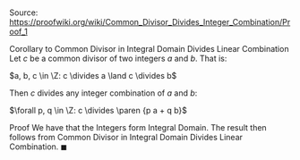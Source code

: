# 

Source: https://proofwiki.org/wiki/Common_Divisor_Divides_Integer_Combination/Proof_1

Corollary to Common Divisor in Integral Domain Divides Linear Combination
Let $c$ be a common divisor of two integers $a$ and $b$.
That is:

$a, b, c \in \Z: c \divides a \land c \divides b$

Then $c$ divides any integer combination of $a$ and $b$:

$\forall p, q \in \Z: c \divides \paren {p a + q b}$


Proof
We have that the Integers form Integral Domain.
The result then follows from Common Divisor in Integral Domain Divides Linear Combination.
$\blacksquare$





